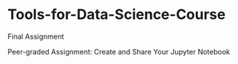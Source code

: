 # Tools-for-Data-Science-Course

Final Assignment

Peer-graded Assignment: Create and Share Your Jupyter Notebook
